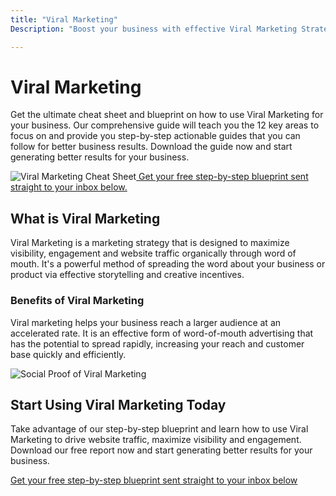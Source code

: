 ```yaml
---
title: "Viral Marketing"
Description: "Boost your business with effective Viral Marketing Strategies. Learn how to use low-cost and targeted marketing approaches to improve the reach of your brand, create awareness and increase visibility. Keyword: Viral Marketing"

---
```


<h1>Viral Marketing</h1><p>Get the ultimate cheat sheet and blueprint on how to use Viral Marketing for your business. Our comprehensive guide will teach you the 12 key areas to focus on and provide you step-by-step actionable guides that you can follow for better business results. Download the guide now and start generating better results for your business.</p><img src="viral-sheet.jpg" alt="Viral Marketing Cheat Sheet" /><a href="/report.pdf" class="btn btn-primary"> Get your free step-by-step blueprint sent straight to your inbox below.</a><h2>What is Viral Marketing</h2><p>Viral Marketing is a marketing strategy that is designed to maximize visibility, engagement and website traffic organically through word of mouth. It's a powerful method of spreading the word about your business or product via effective storytelling and creative incentives.</p><h3>Benefits of Viral Marketing</h3><p>Viral marketing helps your business reach a larger audience at an accelerated rate. It is an effective form of word-of-mouth advertising that has the potential to spread rapidly, increasing your reach and customer base quickly and efficiently.</p><img src="social-proof.jpg" alt="Social Proof of Viral Marketing" /><h2>Start Using Viral Marketing Today</h2><p>Take advantage of our step-by-step blueprint and learn how to use Viral Marketing to drive website traffic, maximize visibility and engagement. Download our free report now and start generating better results for your business.</p><a href="/report.pdf" class="btn btn-primary">Get your free step-by-step blueprint sent straight to your inbox below</a>
